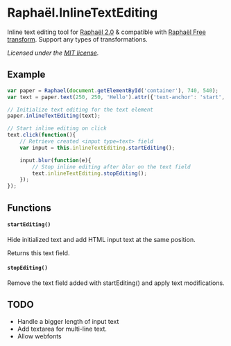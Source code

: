 Raphaël.InlineTextEditing
====================

Inline text editing tool for [Raphaël 2.0](http://raphaeljs.com/) & compatible with [Raphaël Free transform](https://github.com/ElbertF/Raphael.FreeTransform).
Support any types of transformations.

 *Licensed under the [MIT license](LICENSE).*

Example
-------

```javascript
var paper = Raphael(document.getElementById('container'), 740, 540);
var text = paper.text(250, 250, 'Hello').attr({'text-anchor': 'start', 'font-size': '25px'}).transform(['T', 242, -174, 'R', 36.9973, 'S', 2.0631, 1]);

// Initialize text editing for the text element
paper.inlineTextEditing(text);

// Start inline editing on click
text.click(function(){
	// Retrieve created <input type=text> field
	var input = this.inlineTextEditing.startEditing();

	input.blur(function(e){
		// Stop inline editing after blur on the text field
		text.inlineTextEditing.stopEditing();
	});
});
```

Functions
---------
#### `startEditing()`
Hide initialized text and add HTML input text at the same position.

Returns this text field.

#### `stopEditing()`
Remove the text field added with startEditing() and apply text modifications.


TODO
----
* Handle a bigger length of input text
* Add textarea for multi-line text.
* Allow webfonts
